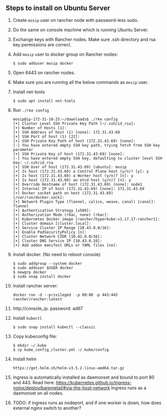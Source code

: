 ## Steps to install on Ubuntu Server

1. Create `mosip` user on rancher node with password-less sudo.
1. Do the same on console machine which is running Ubuntu Server.
1. Exchange keys with Rancher nodes.  Make sure .ssh directory and rsa key permissions are correct.
1. Add `mosip` user to docker group on Rancher nodes:
    ```
    $ sudo adduser mosip docker
    ```
1. Open 6443 on rancher nodes.
1. Make sure you are running all the below commands as `mosip` user.
1. Install net-tools
    ```
    $ sudo apt install net-tools
    ```
1. Run `./rke config`
    ```
    mosip@ip-172-31-10-25:~/downloads$ ./rke config                                                                         
    [+] Cluster Level SSH Private Key Path [~/.ssh/id_rsa]:                                                                 
    [+] Number of Hosts [1]:                                                                                                
    [+] SSH Address of host (1) [none]: 172.31.43.69                                                                        
    [+] SSH Port of host (1) [22]:                                                                                          
    [+] SSH Private Key Path of host (172.31.43.69) [none]:                                                                 
    [-] You have entered empty SSH key path, trying fetch from SSH key parameter                                            
    [+] SSH Private Key of host (172.31.43.69) [none]:                                                                      
    [-] You have entered empty SSH key, defaulting to cluster level SSH key: ~/.ssh/id_rsa                                  
    [+] SSH User of host (172.31.43.69) [ubuntu]: mosip                                                                     
    [+] Is host (172.31.43.69) a Control Plane host (y/n)? [y]: y                                                           
    [+] Is host (172.31.43.69) a Worker host (y/n)? [n]: y
    [+] Is host (172.31.43.69) an etcd host (y/n)? [n]: y
    [+] Override Hostname of host (172.31.43.69) [none]: node1
    [+] Internal IP of host (172.31.43.69) [none]: 172.31.43.69
    [+] Docker socket path on host (172.31.43.69) [/var/run/docker.sock]: 
    [+] Network Plugin Type (flannel, calico, weave, canal) [canal]: flannel
    [+] Authentication Strategy [x509]: 
    [+] Authorization Mode (rbac, none) [rbac]: 
    [+] Kubernetes Docker image [rancher/hyperkube:v1.17.17-rancher1]: 
    [+] Cluster domain [cluster.local]: 
    [+] Service Cluster IP Range [10.43.0.0/16]: 
    [+] Enable PodSecurityPolicy [n]: 
    [+] Cluster Network CIDR [10.42.0.0/16]: 
    [+] Cluster DNS Service IP [10.43.0.10]: 
    [+] Add addon manifest URLs or YAML files [no]: 
    ```   
1. Install docker. (No need to reboot console)
    ```
    $ sudo addgroup --system docker
    $ sudo adduser $USER docker
    $ newgrp docker
    $ sudo snap install docker
    ```

1. Install rancher server:
    ```
    docker run -d --privileged  -p 80:80 -p 443:443 rancher/rancher:latest
    ```
1. http://console_ip.   password: ad67
1. Install `kubectl`
    ```
    $ sudo snap install kubectl --classic
    ```
1. Copy kubeconfig file:
    ```
    $ mkdir ~/.kube
    $ cp kube_config_cluster.yml ~/.kube/config

1. Install helm
    ```
    https://get.helm.sh/helm-v3.5.2-linux-amd64.tar.gz
    ```
1. Ingress is automatically installed as daemonset and bound to port 80 and 443.  Read here:
https://kubernetes.github.io/ingress-nginx/deploy/baremetal/#via-the-host-network
Ingress runs as a daemonset on all nodes.

1. TODO: if ingress runs as nodeport, and if one worker is down, how does external nginx switch to another?


